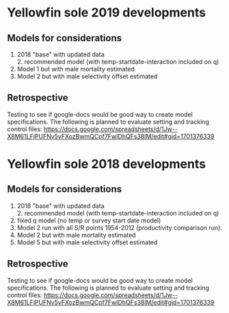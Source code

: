 # Yellowfin sole 2019 developments
## Models for considerations
   1. 2018 "base" with updated data   
	 2. recommended model (with temp-startdate-interaction included on q)
   2. Model 1 but with male mortality estimated 
   3. Model 2 but with male selectivity offset estimated

## Retrospective

Testing to see if google-docs would be good way to create model specifications. The following is planned to evaluate setting and tracking control files:
https://docs.google.com/spreadsheets/d/1Jw--X8M61LFjPUFNv5vFXozBwmQCpf7FwIDhQFs38lM/edit#gid=1701376339

# Yellowfin sole 2018 developments
## Models for considerations
   1. 2018 "base" with updated data   
	 2. recommended model (with temp-startdate-interaction included on q)
   3. fixed q model (no temp or survey start date model)
   4. Model 2 run with all S/R points 1954-2012 (productivity comparison run).  
   1. Model 2 but with male mortality estimated 
   1. Model 5 but with male selectivity offset estimated

## Retrospective

Testing to see if google-docs would be good way to create model specifications. The following is planned to evaluate setting and tracking control files:
https://docs.google.com/spreadsheets/d/1Jw--X8M61LFjPUFNv5vFXozBwmQCpf7FwIDhQFs38lM/edit#gid=1701376339
